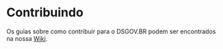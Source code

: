 # Contribuindo

Os guias sobre como contribuir para o DSGOV.BR podem ser encontrados na nossa [Wiki](https://dsgov-br.gitlab.io/dsgov.br-wiki/comunidade/contribuindo-com-o-dsgovbr/).
